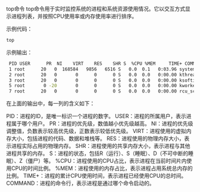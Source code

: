  top命令
top命令用于实时监控系统的进程和系统资源使用情况。它以交互方式显示进程列表，并按照CPU使用率或内存使用率进行排序。

示例代码：

```bash
top
```

示例输出：

 ```bash
  PID USER      PR  NI    VIRT    RES    SHR S  %CPU %MEM     TIME+ COMMAND
  1 root      20   0  168584   9856   6516 S   0.0  0.1   0:03.96 systemd
  2 root      20   0       0      0      0 S   0.0  0.0   0:00.00 kthreadd
  3 root      20   0       0      0      0 S   0.0  0.0   0:00.00 ksoftirqd/0
  5 root       0 -20       0      0      0 S   0.0  0.0   0:00.00 kworker/0:0H
  7 root      20   0       0      0      0 S   0.0  0.0   0:00.00 rcu_sched
```

在上面的输出中，每一列的含义如下：

PID：进程的ID，是唯一标识一个进程的数字。
USER：进程的所属用户，表示进程属于哪个用户。
PR：进程的优先级，数值越小优先级越高。
NI：进程的优先级调整值，负数表示较高优先级，正数表示较低优先级。
VIRT：进程使用的虚拟内存大小，包括进程的代码、数据和堆栈等。
RES：进程使用的物理内存大小，表示进程实际占用的物理内存。
SHR：进程使用的共享内存大小，表示进程与其他进程共享的内存。
S：进程的状态，包括R（运行）、S（睡眠）、D（不可中断的睡眠）、Z（僵尸）等。
%CPU：进程使用的CPU占比，表示进程在当前时间片内使用CPU的时间比例。
%MEM：进程使用的内存占比，表示进程占用系统总内存的比例。
TIME+：进程的累计CPU使用时间，表示进程已经使用CPU的总时间。
COMMAND：进程的命令行，表示进程是通过哪个命令启动的。

